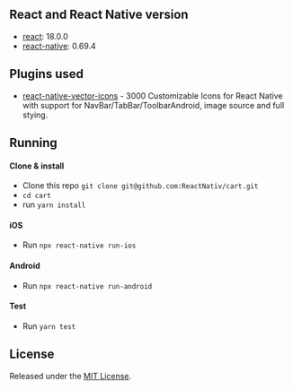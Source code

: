 

## React and React Native version

* [react](https://github.com/facebook/react): 18.0.0
* [react-native](https://github.com/facebook/react-native): 0.69.4

## Plugins used

* [react-native-vector-icons](https://github.com/oblador/react-native-vector-icons) - 3000 Customizable Icons for React Native with support for NavBar/TabBar/ToolbarAndroid, image source and full stying.

## Running

#### Clone & install

* Clone this repo `git clone git@github.com:ReactNativ/cart.git`
* `cd cart`
* run `yarn install`

#### iOS

* Run `npx react-native run-ios`

#### Android

* Run `npx react-native run-android`

#### Test

* Run `yarn test`

## License

Released under the [MIT License](http://opensource.org/licenses/MIT).
